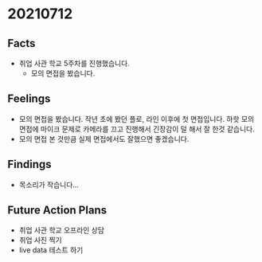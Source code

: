 # 20210712

## Facts

- 취업 사관 학교 5주차를 진행했습니다. 
  - 모의 면접을 봤습니다. 

## Feelings

* 모의 면접을 봤습니다. 작년 초에 봤던 플로, 라인 이후에 첫 면접입니다. 하핫 모의 면접에 마이크 문제로 카메라를 끄고 진행해서 긴장감이 덜 해서 잘 한것 같습니다. 
* 모의 면접 본 것만큼 실제 면접에서도 잘했으면 좋겠습니다. 

## Findings

* 목소리가 작습니다... 

## Future Action Plans

* 취업 사관 학교 오프라인 상담
* 취업 사진 찍기 
* live data  테스트 하기

